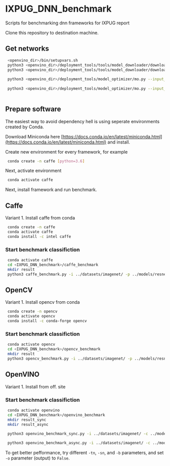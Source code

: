 # IXPUG_DNN_benchmark
Scripts for benchmarking dnn frameworks for IXPUG report

Clone this repository to destination machine.

## Get networks

```bash
 <openvino_dir>/bin/setupvars.sh
 python3 <openvino_dir>/deployment_tools/tools/model_downloader/downloader.py -- name resnet-50
 python3 <openvino_dir>/deployment_tools/tools/model_downloader/downloader.py -- name ssd300
 
 python3 <openvino_dir>/deployment_tools/model_optimizer/mo.py --input_model <resnet50_folder>/resnet-50.caffemodel --input_proto <resnet50_folder>/resnet-50.prototxt --output <output_folder> 
 
 python3 <openvino_dir>/deployment_tools/model_optimizer/mo.py --input_model <ssd300_folder>/ssd300.caffemodel --input_proto <ssd300_folder>/ssd300.prototxt --output <output_folder> --mean_values [104.0,117.0,123.0]
 
```

## Prepare software


The easiest way to avoid dependency hell is using seperate environments created by Conda. 

Download Miniconda here [https://docs.conda.io/en/latest/miniconda.html](https://docs.conda.io/en/latest/miniconda.html) and install.

Create new environment for every framework, for example
```bash
 conda create -n caffe [python=3.6]
```

Next, activate environment

```bash
 conda activate caffe
```

Next, install framework and run benchmark.


## Caffe

Variant 1. Install caffe from conda

```bash
 conda create -n caffe
 conda activate caffe
 conda install -c intel caffe
```

### Start benchmark classifiction

```bash
 conda activate caffe
 cd <IXPUG_DNN_benchmark>/caffe_benchmark
 mkdir result
 python3 caffe_benchmark.py -i ../datasets/imagenet/ -p ../models/resnet-50.prototxt -m ../models/resnet-50.caffemodel -ni 1000 -o False -of ./result/ -r result.csv
```

## OpenCV

Variant 1. Install opencv from conda

```bash
 conda create -n opencv
 conda activate opencv
 conda install -c conda-forge opencv
```

### Start benchmark classifiction

```bash
 conda activate opencv
 cd <IXPUG_DNN_benchmark>/opencv_benchmark
 mkdir result
 python3 opencv_benchmark.py -i ../datasets/imagenet/ -p ../models/resnet-50.prototxt -m ../models/resnet-50.caffemodel -ni 1000 -o False -of ./result/ -r result.csv -w 224 -he 224
```

## OpenVINO

Variant 1. Install from off. site


### Start benchmark classifiction

```bash
 conda activate openvino
 cd <IXPUG_DNN_benchmark>/openvino_benchmark
 mkdir result_sync
 mkdir result_async
 
 python3 openvino_benchmark_sync.py -i ../datasets/imagenet/ -c ../models/resnet-50.xml -m ../models/resnet-50.bin -ni 1000 -o False -of ./result_sync/ -r result_sync.csv -s 1.0 -w 224 -he 224 -tn 1 -sn 1 -b 1

 python3 openvino_benchmark_async.py -i ../datasets/imagenet/ -c ../models/resnet-50.xml -m ../models/resnet-50.bin -ni 1000 -o False -of ./result_async/ -r result_async.csv -s 1.0 -w 224 -he 224 -tn 1 -sn 1 -b 1
```

To get better pefformance, try different `-tn`, `-sn`, and `-b` parameters, and set `-o` parameter (output) to `False`.



